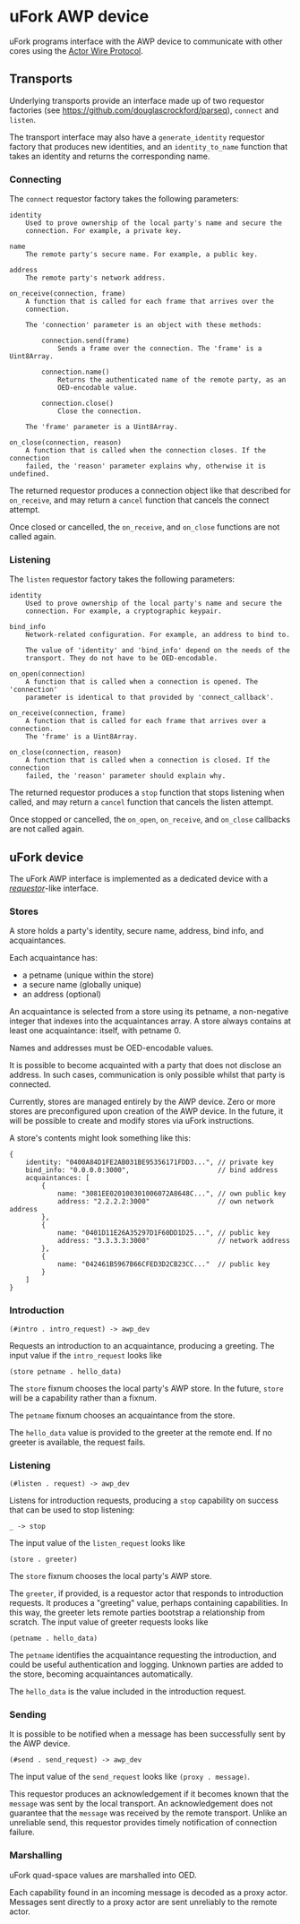 # uFork AWP device

uFork programs interface with the AWP device to communicate with other cores
using the [Actor Wire Protocol](awp.md).

## Transports

Underlying transports provide an interface made up of two requestor factories
(see https://github.com/douglascrockford/parseq), `connect` and `listen`.

The transport interface may also have a `generate_identity` requestor factory
that produces new identities, and an `identity_to_name` function that takes an
identity and returns the corresponding name.

### Connecting

The `connect` requestor factory takes the following parameters:

    identity
        Used to prove ownership of the local party's name and secure the
        connection. For example, a private key.

    name
        The remote party's secure name. For example, a public key.

    address
        The remote party's network address.

    on_receive(connection, frame)
        A function that is called for each frame that arrives over the
        connection.

        The 'connection' parameter is an object with these methods:

            connection.send(frame)
                Sends a frame over the connection. The 'frame' is a Uint8Array.

            connection.name()
                Returns the authenticated name of the remote party, as an
                OED-encodable value.

            connection.close()
                Close the connection.

        The 'frame' parameter is a Uint8Array.

    on_close(connection, reason)
        A function that is called when the connection closes. If the connection
        failed, the 'reason' parameter explains why, otherwise it is undefined.

The returned requestor produces a connection object like that described for
`on_receive`, and may return a `cancel` function that cancels the connect
attempt.

Once closed or cancelled, the `on_receive`, and `on_close` functions are not
called again.

### Listening

The `listen` requestor factory takes the following parameters:

    identity
        Used to prove ownership of the local party's name and secure the
        connection. For example, a cryptographic keypair.

    bind_info
        Network-related configuration. For example, an address to bind to.

        The value of 'identity' and 'bind_info' depend on the needs of the
        transport. They do not have to be OED-encodable.

    on_open(connection)
        A function that is called when a connection is opened. The 'connection'
        parameter is identical to that provided by 'connect_callback'.

    on_receive(connection, frame)
        A function that is called for each frame that arrives over a connection.
        The 'frame' is a Uint8Array.

    on_close(connection, reason)
        A function that is called when a connection is closed. If the connection
        failed, the 'reason' parameter should explain why.

The returned requestor produces a `stop` function that stops listening when
called, and may return a `cancel` function that cancels the listen attempt.

Once stopped or cancelled, the `on_open`, `on_receive`, and `on_close` callbacks
are not called again.

## uFork device

The uFork AWP interface is implemented as a dedicated device with a
[_requestor_](requestor.md)-like interface.

### Stores

A store holds a party's identity, secure name, address, bind info, and
acquaintances.

Each acquaintance has:
- a petname (unique within the store)
- a secure name (globally unique)
- an address (optional)

An acquaintance is selected from a store using its petname, a non-negative
integer that indexes into the acquaintances array. A store always contains at
least one acquaintance: itself, with petname 0.

Names and addresses must be OED-encodable values.

It is possible to become acquainted with a party that does not disclose an
address. In such cases, communication is only possible whilst that party is
connected.

Currently, stores are managed entirely by the AWP device. Zero or more stores
are preconfigured upon creation of the AWP device. In the future, it will be
possible to create and modify stores via uFork instructions.

A store's contents might look something like this:

    {
        identity: "0400A84D1FE2AB031BE95356171FDD3...", // private key
        bind_info: "0.0.0.0:3000",                      // bind address
        acquaintances: [
            {
                name: "3081EE020100301006072A8648C...", // own public key
                address: "2.2.2.2:3000"                 // own network address
            },
            {
                name: "0401D11E26A35297D1F60DD1D25...", // public key
                address: "3.3.3.3:3000"                 // network address
            },
            {
                name: "042461B5967B66CFED3D2CB23CC..."  // public key
            }
        ]
    }


### Introduction

    (#intro . intro_request) -> awp_dev

Requests an introduction to an acquaintance, producing a greeting. The input
value if the `intro_request` looks like

    (store petname . hello_data)

The `store` fixnum chooses the local party's AWP store. In the future, `store`
will be a capability rather than a fixnum.

The `petname` fixnum chooses an acquaintance from the store.

The `hello_data` value is provided to the greeter at the remote end. If no
greeter is available, the request fails.

### Listening

    (#listen . request) -> awp_dev

Listens for introduction requests, producing a `stop` capability on success that
can be used to stop listening:

    _ -> stop

The input value of the `listen_request` looks like

    (store . greeter)

The `store` fixnum chooses the local party's AWP store.

The `greeter`, if provided, is a requestor actor that responds to introduction
requests. It produces a "greeting" value, perhaps containing capabilities. In
this way, the greeter lets remote parties bootstrap a relationship from scratch.
The input value of greeter requests looks like

    (petname . hello_data)

The `petname` identifies the acquaintance requesting the introduction, and could
be useful authentication and logging. Unknown parties are added to the store,
becoming acquaintances automatically.

The `hello_data` is the value included in the introduction request.

### Sending

It is possible to be notified when a message has been successfully sent by the
AWP device.

    (#send . send_request) -> awp_dev

The input value of the `send_request` looks like `(proxy . message)`.

This requestor produces an acknowledgement if it becomes known that the
`message` was sent by the local transport. An acknowledgement does not
guarantee that the `message` was received by the remote transport. Unlike an
unreliable send, this requestor provides timely notification of connection
failure.

### Marshalling

uFork quad-space values are marshalled into OED.

Each capability found in an incoming message is decoded as a proxy actor.
Messages sent directly to a proxy actor are sent unreliably to the remote
actor.
